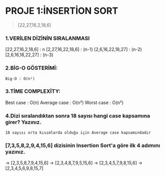 # PROJE 1:İNSERTİON SORT
> [22,27,16,2,18,6]

### 1.VERİLEN DİZİNİN SIRALANMASI
[22,27,16,2,18,6] : n
[2,27,16,22,18,6] : (n-1)
[2,6,16,22,18,27] : (n-2)
[2,6,16,18,22,27] : (n-3)

### 2.BİG-O GÖSTERİMİ:
    Big-O : O(n²)

### 3.TİME COMPLEXİTY:
Best case : O(n)
Average case : O(n²)
Worst case : O(n²)

### 4.Dizi sıralandıktan sonra 18 sayısı hangi case kapsamına girer? Yazınız.
    18 sayısı orta kısımlarda olduğu için Average case kapsamındadır
### [7,3,5,8,2,9,4,15,6] dizisinin Insertion Sort'a göre ilk 4 adımını yazınız.
-> [2,3,5,8,7,9,4,15,6]
-> [2,3,4,8,7,9,5,15,6]
-> [2,3,4,5,7,9,8,15,6]
-> [2,3,4,5,6,9,8,15,7]